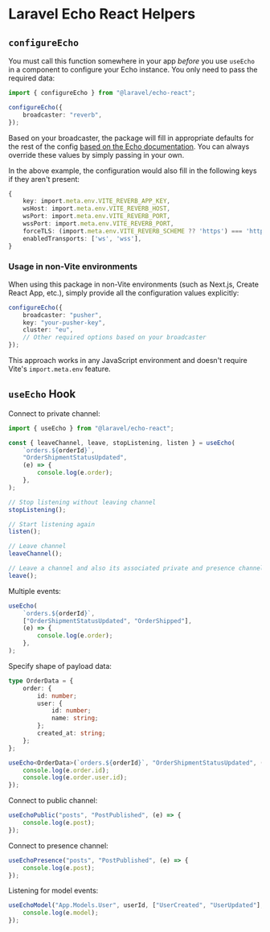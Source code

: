 # Laravel Echo React Helpers

## `configureEcho`

You must call this function somewhere in your app _before_ you use `useEcho` in a component to configure your Echo instance. You only need to pass the required data:

```ts
import { configureEcho } from "@laravel/echo-react";

configureEcho({
    broadcaster: "reverb",
});
```

Based on your broadcaster, the package will fill in appropriate defaults for the rest of the config [based on the Echo documentation](https://laravel.com/docs/broadcasting#client-side-installation). You can always override these values by simply passing in your own.

In the above example, the configuration would also fill in the following keys if they aren't present:

```ts
{
    key: import.meta.env.VITE_REVERB_APP_KEY,
    wsHost: import.meta.env.VITE_REVERB_HOST,
    wsPort: import.meta.env.VITE_REVERB_PORT,
    wssPort: import.meta.env.VITE_REVERB_PORT,
    forceTLS: (import.meta.env.VITE_REVERB_SCHEME ?? 'https') === 'https',
    enabledTransports: ['ws', 'wss'],
}
```

### Usage in non-Vite environments

When using this package in non-Vite environments (such as Next.js, Create React App, etc.), simply provide all the configuration values explicitly:

```ts
configureEcho({
    broadcaster: "pusher",
    key: "your-pusher-key",
    cluster: "eu",
    // Other required options based on your broadcaster
});
```

This approach works in any JavaScript environment and doesn't require Vite's `import.meta.env` feature.

## `useEcho` Hook

Connect to private channel:

```ts
import { useEcho } from "@laravel/echo-react";

const { leaveChannel, leave, stopListening, listen } = useEcho(
    `orders.${orderId}`,
    "OrderShipmentStatusUpdated",
    (e) => {
        console.log(e.order);
    },
);

// Stop listening without leaving channel
stopListening();

// Start listening again
listen();

// Leave channel
leaveChannel();

// Leave a channel and also its associated private and presence channels
leave();
```

Multiple events:

```ts
useEcho(
    `orders.${orderId}`,
    ["OrderShipmentStatusUpdated", "OrderShipped"],
    (e) => {
        console.log(e.order);
    },
);
```

Specify shape of payload data:

```ts
type OrderData = {
    order: {
        id: number;
        user: {
            id: number;
            name: string;
        };
        created_at: string;
    };
};

useEcho<OrderData>(`orders.${orderId}`, "OrderShipmentStatusUpdated", (e) => {
    console.log(e.order.id);
    console.log(e.order.user.id);
});
```

Connect to public channel:

```ts
useEchoPublic("posts", "PostPublished", (e) => {
    console.log(e.post);
});
```

Connect to presence channel:

```ts
useEchoPresence("posts", "PostPublished", (e) => {
    console.log(e.post);
});
```

Listening for model events:

```ts
useEchoModel("App.Models.User", userId, ["UserCreated", "UserUpdated"], (e) => {
    console.log(e.model);
});
```
